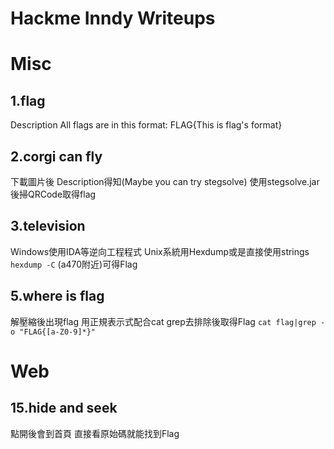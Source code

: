 # Hackme Inndy Writeups
# Misc
## 1.flag
Description
All flags are in this format:
FLAG{This is flag's format}

## 2.corgi can fly
下載圖片後 Description得知(Maybe you can try stegsolve)
使用stegsolve.jar後掃QRCode取得flag

## 3.television
Windows使用IDA等逆向工程程式
Unix系統用Hexdump或是直接使用strings
`hexdump -C` (a470附近)可得Flag

## 5.where is flag
解壓縮後出現flag
用正規表示式配合cat grep去排除後取得Flag
`cat flag|grep -o "FLAG{[a-Z0-9]*}"`

# Web
## 15.hide and seek
點開後會到首頁
直接看原始碼就能找到Flag

